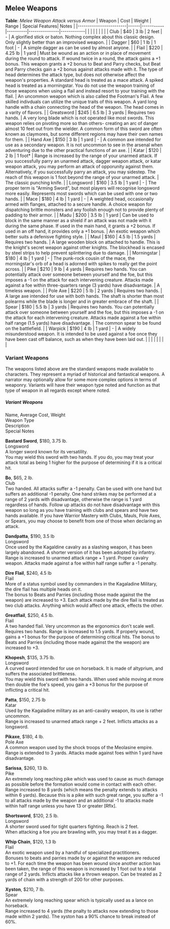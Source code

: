 ## Melee Weapons

**Table**: *Melee Weapon Attack versus Armor*
| Weapon                 | Cost | Weight      | Range | Special Features| Notes |
|------------------------|------|-----------|----------|---------------|------------|
|                        |      |           |          |            |  |
| Club                | $40 | 3 lb | 2 feet   | - | A glorified stick or baton. Nothing complex about this classic design. Only slightly better than an improvised weapon. |
| Dagger                 | $60 | 1 lb | 1 foot   | - | A simple dagger as can be used by almost anyone.  |
| Flail              | $220 | 4.25 lb | 1 yard   | Must be wound as an action or in place of movement during the round to attack. If wound twice in a round, the attack gains a +1 bonus. This weapon grants a +2 bonus to Beat and Parry checks, but Beat and Parry checks gain a +2 bonus against attacks made with it. The type of head determines the attack type, but does not otherwise affect the weapon's properties. A standard head is treated as a mace attack. A spiked head is treated as a morningstar. You do not use the weapon training of those weapons when using a flail and instead resort to your training with the flail. | An uncommon weapon which is also called the Footman's Flail. A few skilled indivduals can utilize the unique traits of this weapon. A yard long handle with a chain connecting the head of the weapon. The head comes in a varity of flavors. |
| Greatsword             | $245 | 6.5 lb | 3 yards   | Requires two hands. | A very long blade which is not operated like most swords. This weapon relies on pivoting more so than others- creating an arc of danger almost 10 feet out from the wielder. A common form of this sword are often known as claymores, but some different regions may have their own names for them. |
| Hand Axe               | $150 | 3 lb | 1 yard   | - | A common axe intended for use as a secondary weapon. It is not uncommon to see in the arsenal when adventuring due to the other practical functions of an axe. |
| Katar                  | $120 | 2 lb | 1 foot*   | Range is increased by the range of your unarmed attack. If you successfully parry an unarmed attack, dagger weapon attack, or katar weapon attack, you may perform an attack of opporunity against them. Alternatively, if you successfully parry an attack, you may sidestep. The reach of this weapon is 1 foot beyond the range of your unarmed attack. | The classic punching knife. |
| Longsword              | $160 | 3.5 lb | 1 yard | - | The proper term is "Arming Sword", but most players will recognise longsword more easily. Represents most swords which can be used with one or two hands. |
| Mace                   | $180 | 4 lb | 1 yard   | - | A weighted head, occasionally armed with flanges, attached to a secure handle. A choice weapon for dispatching brittle monsters and any foolish enough not to provide plenty of padding to their armor. |
| Madu               | $200 | 3.5 lb | 1 yard   | Can be used to block in the same manner as a shield if an attack was not made with it during the same phase. If used in the main hand, it grants a +2 bonus. If used in an off hand, it provides only a +1 bonus. | An exotic weapon which better suits a defenisve fighting style. |
| Maul                   | $160 | 4.5 lb | 1.5 yards   | Requires two hands. | A large wooden block on attached to handle. This is the knight's secret weapon against other knights. The blockhead is encased by steel strips to help prevent splinttering due to damage. |
| Morningstar            | $180 | 4 lb | 1 yard   | - | The punk-rock cousin of the mace, the morningstar's orb of a head is adorned with spikes to really get the point across. |
| Pike                   | $210 | 9 lb | 4 yards   | Requires two hands. You can potentially attack over someone between yourself and the foe, but this imposes a -1 on the attack for each intervening creature. Attacks made against a foe within three-quarters range (3 yards) have disadvantage. | A timeless weapon. |
| Pole Axe               | $220 | 5 lb | 2 yards   | Requires two hands. | A large axe intended for use with both hands. The shaft is shorter than most polearms while the blade is longer and in greater embrace of the shaft. |
| Spear                  | $180 | 5.5 lb | 3 yards   | Requires two hands. You can potentially attack over someone between yourself and the foe, but this imposes a -1 on the attack for each intervening creature. Attacks made against a foe within half range (1.5 yards) have disadvantage. | The common spear to be found on the battlefield. |
| Warpick                | $190 | 4 lb | 1 yard   | - | A widely misunderstood weapon. It is intended to be used against a foe once they have been cast off balance, such as when they have been laid out. |
|                        |      |           |          |            |  |

### Variant Weapons
The weapons listed above are the standard weapons made available to characters. They represent a myriad of historical and fantastical weapons. A narrator may optionally allow for some more complex options in terms of weaponry. Variants will have their weapon type noted and function as that type of weapon in all regards except where noted.

##### Variant Weapons
Name, Average Cost, Weight  
Weapon Type  
Description  
Special Notes

**Bastard Sword**, $180, 3.75 lb.  
Longsword  
A longer sword known for its versatility.  
You may wield this sword with two hands. If you do, you may treat your attack total as being 1 higher for the purpose of determining if it is a critical hit.

**Bo**, $65, 2 lb.  
Club  
Two handed. All attacks suffer a -1 penalty. Can be used with one hand but suffers an additional -1 penalty. One hand strikes may be performed at a range of 2 yards with disadvantage, otherwise the range is 1 yard regardless of hands. Follow up attacks do not have disadvantage with this weapon so long as you have training with clubs and spears and have two hands available. If you have Warrior Mastery with Clubs, Mauls, Pole Axes, or Spears, you may choose to benefit from one of those when declaring an attack.

**Dandpatta**, $190, 3.5 lb  
Longsword  
Once used by the Kagaldine cavalry as a slashing weapon, it has been largely abandoned. A shorter version of it has been adopted by infantry.  
Range is increased to unarmed attack range + 1 yard. Proper cavalry weapon. Attacks made against a foe within half range suffer a -1 penalty.

**Dire Flail**, $240, 4.5 lb  
Flail  
More of a status symbol used by commanders in the Kagaladine Military, the dire flail has multiple heads on it.  
The bonus to Beats and Parries (including those made against the the weapon) are increased to +3. Each attack made by the dire flail is treated as two club attacks. Anything which would affect one attack, effects the other.

**Greatflail**, $250, 4.5 lb.  
Flail  
A two handed flail. Very uncommon as the ergonomics don't scale well.  
Requires two hands. Range is increased to 1.5 yards. If properly wound, gains a +1 bonus for the purpose of determining critical hits. The bonus to Beats and Parries (including those made against the the weapon) are increased to +3.

**Khopesh**, $135, 3.75 lb.  
Longsword  
A curved sword intended for use on horseback. It is made of altyprium, and suffers the associated brittleness.  
You may wield this sword with two hands. When used while moving at more then double the foe's speed, you gain a +3 bonus for the purpose of inflicting a critical hit.

**Patta**, $150, 2.75 lb  
Katar  
Used by the Kagaladine military as an anti-cavalry weapon, its use is rather uncommon.  
Range is increased to unarmed attack range + 2 feet. Inflicts attacks as a longsword.

**Pikaxe**, $180, 4 lb.  
Pole Axe  
A common weapon used by the shock troops of the Meolasine empire.  
Range is extended to 3 yards. Attacks made against foes within 1 yard have disadvantage.

**Sarissa**, $260, 13 lb.  
Pike  
An extremely long reaching pike which was used to cause as much damage as possible before the formation would come in contact with each other.  
Range increased to 8 yards (which means the penalty extends to attacks within 6 yards). Because this is a pike with such great range, you suffer a -1 to all attacks made by the weapon and an additional -1 to attacks made within half range unless you have 13 or greater [Rflx].

**Shortsword**, $120, 2.5 lb.  
Longsword  
A shorter sword used for tight quarters fighting. Reach is 2 feet.  
When attacking a foe you are brawling with, you may treat it as a dagger.

**Whip Chain**, $120, 1.3 lb  
Flail  
An exotic weapon used by a handful of specialized practitioners.  
Bonuses to beats and parries made by or against the weapon are reduced to +1. For each time the weapon has been wound since another action has been taken, the range of this weapon is increased by 1 foot out to a total range of 2 yards. Inflicts attacks like a thrown weapon. Can be treated as 2 yards of chain with a strength of 200 for other purposes.

**Xyston**, $210, 7 lb.  
Spear  
An extremely long reaching spear which is typically used as a lance on horseback.  
Range increased to 4 yards (the pnalty to attacks now extending to those made within 2 yards). The xyston has a 90% chance to break instead of 60%.
